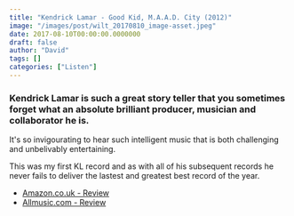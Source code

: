 ```yaml
---
title: "Kendrick Lamar - Good Kid, M.A.A.D. City (2012)"
image: "/images/post/wilt_20170810_image-asset.jpeg"
date: 2017-08-10T00:00:00.0000000
draft: false
author: "David"
tags: []
categories: ["Listen"]
---
```

### Kendrick Lamar is such a great story teller that you sometimes forget what an absolute brilliant producer, musician and collaborator he is.

 It's so invigourating to hear such intelligent music that is both challenging and unbelivably entertaining. 

 This was my first KL record and as with all of his subsequent records he never fails to deliver the lastest and greatest best record of the year. 

-  [Amazon.co.uk - Review](https://www.amazon.co.uk/d/tn0/good-kid-m-d-city-Kendrick-Lamar/B00D3LOJ6O/ref=sr_1_1?s=music&amp;ie=UTF8&amp;qid=1502351469&amp;sr=1-1&amp;keywords=kendrick+lamar+good+kid+m.a.a.d+city)
-  [Allmusic.com - Review](http://www.allmusic.com/album/good-kid-maad-city-mw0002421248)